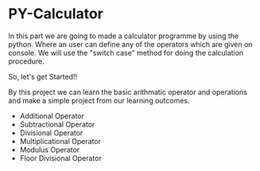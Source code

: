 ﻿# PY-Calculator

In this part we are going to made a calculator programme by using the python. Where an user can define any of the operators which are given on console. We will use the "switch case" method for doing the calculation procedure.

So, let's get Started!!

By this project we can learn the basic arithmatic operator and operations and make a simple project from our learning outcomes.

- Additional Operator
- Subtractional Operator
- Divisional Operator
- Multiplicational Operator
- Modulus Operator
- Floor Divisional Operator
